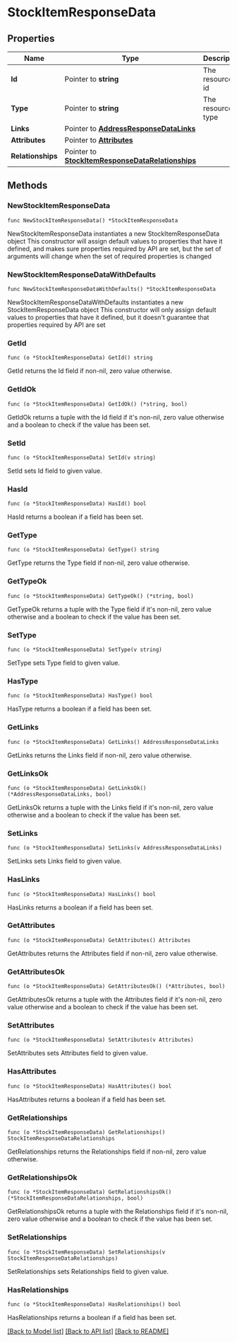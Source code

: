 # StockItemResponseData

## Properties

Name | Type | Description | Notes
------------ | ------------- | ------------- | -------------
**Id** | Pointer to **string** | The resource&#39;s id | [optional] 
**Type** | Pointer to **string** | The resource&#39;s type | [optional] 
**Links** | Pointer to [**AddressResponseDataLinks**](AddressResponseDataLinks.md) |  | [optional] 
**Attributes** | Pointer to [**Attributes**](Attributes.md) |  | [optional] 
**Relationships** | Pointer to [**StockItemResponseDataRelationships**](StockItemResponseDataRelationships.md) |  | [optional] 

## Methods

### NewStockItemResponseData

`func NewStockItemResponseData() *StockItemResponseData`

NewStockItemResponseData instantiates a new StockItemResponseData object
This constructor will assign default values to properties that have it defined,
and makes sure properties required by API are set, but the set of arguments
will change when the set of required properties is changed

### NewStockItemResponseDataWithDefaults

`func NewStockItemResponseDataWithDefaults() *StockItemResponseData`

NewStockItemResponseDataWithDefaults instantiates a new StockItemResponseData object
This constructor will only assign default values to properties that have it defined,
but it doesn't guarantee that properties required by API are set

### GetId

`func (o *StockItemResponseData) GetId() string`

GetId returns the Id field if non-nil, zero value otherwise.

### GetIdOk

`func (o *StockItemResponseData) GetIdOk() (*string, bool)`

GetIdOk returns a tuple with the Id field if it's non-nil, zero value otherwise
and a boolean to check if the value has been set.

### SetId

`func (o *StockItemResponseData) SetId(v string)`

SetId sets Id field to given value.

### HasId

`func (o *StockItemResponseData) HasId() bool`

HasId returns a boolean if a field has been set.

### GetType

`func (o *StockItemResponseData) GetType() string`

GetType returns the Type field if non-nil, zero value otherwise.

### GetTypeOk

`func (o *StockItemResponseData) GetTypeOk() (*string, bool)`

GetTypeOk returns a tuple with the Type field if it's non-nil, zero value otherwise
and a boolean to check if the value has been set.

### SetType

`func (o *StockItemResponseData) SetType(v string)`

SetType sets Type field to given value.

### HasType

`func (o *StockItemResponseData) HasType() bool`

HasType returns a boolean if a field has been set.

### GetLinks

`func (o *StockItemResponseData) GetLinks() AddressResponseDataLinks`

GetLinks returns the Links field if non-nil, zero value otherwise.

### GetLinksOk

`func (o *StockItemResponseData) GetLinksOk() (*AddressResponseDataLinks, bool)`

GetLinksOk returns a tuple with the Links field if it's non-nil, zero value otherwise
and a boolean to check if the value has been set.

### SetLinks

`func (o *StockItemResponseData) SetLinks(v AddressResponseDataLinks)`

SetLinks sets Links field to given value.

### HasLinks

`func (o *StockItemResponseData) HasLinks() bool`

HasLinks returns a boolean if a field has been set.

### GetAttributes

`func (o *StockItemResponseData) GetAttributes() Attributes`

GetAttributes returns the Attributes field if non-nil, zero value otherwise.

### GetAttributesOk

`func (o *StockItemResponseData) GetAttributesOk() (*Attributes, bool)`

GetAttributesOk returns a tuple with the Attributes field if it's non-nil, zero value otherwise
and a boolean to check if the value has been set.

### SetAttributes

`func (o *StockItemResponseData) SetAttributes(v Attributes)`

SetAttributes sets Attributes field to given value.

### HasAttributes

`func (o *StockItemResponseData) HasAttributes() bool`

HasAttributes returns a boolean if a field has been set.

### GetRelationships

`func (o *StockItemResponseData) GetRelationships() StockItemResponseDataRelationships`

GetRelationships returns the Relationships field if non-nil, zero value otherwise.

### GetRelationshipsOk

`func (o *StockItemResponseData) GetRelationshipsOk() (*StockItemResponseDataRelationships, bool)`

GetRelationshipsOk returns a tuple with the Relationships field if it's non-nil, zero value otherwise
and a boolean to check if the value has been set.

### SetRelationships

`func (o *StockItemResponseData) SetRelationships(v StockItemResponseDataRelationships)`

SetRelationships sets Relationships field to given value.

### HasRelationships

`func (o *StockItemResponseData) HasRelationships() bool`

HasRelationships returns a boolean if a field has been set.


[[Back to Model list]](../README.md#documentation-for-models) [[Back to API list]](../README.md#documentation-for-api-endpoints) [[Back to README]](../README.md)


